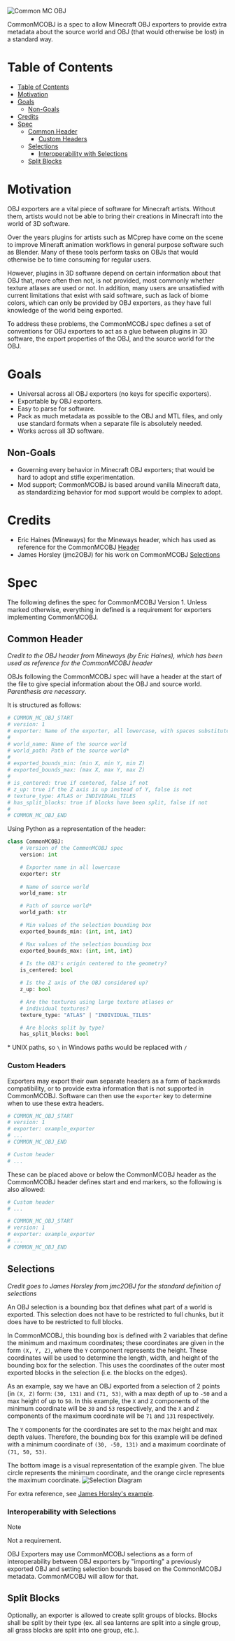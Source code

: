 ![Common MC OBJ](logo.png)

CommonMCOBJ is a spec to allow Minecraft OBJ exporters to provide extra metadata about the source world and OBJ (that would otherwise be lost) in a standard way.

Table of Contents
=================

* [Table of Contents](#table-of-contents)
* [Motivation](#motivation)
* [Goals](#goals)
   * [Non-Goals](#non-goals)
* [Credits](#credits)
* [Spec](#spec)
   * [Common Header](#common-header)
      * [Custom Headers](#custom-headers)
   * [Selections](#selections)
      * [Interoperability with Selections](#interoperability-with-selections)
   * [Split Blocks](#split-blocks)

<!-- Created by https://github.com/ekalinin/github-markdown-toc -->

# Motivation
OBJ exporters are a vital piece of software for Minecraft artists. Without them, artists would not be able to bring their creations in Minecraft into the world of 3D software. 

Over the years plugins for artists such as MCprep have come on the scene to improve Mineraft animation workflows in general purpose software such as Blender. Many of these tools perform tasks on OBJs that would otherwise be to time consuming for regular users.

However, plugins in 3D software depend on certain information about that OBJ that, more often then not, is not provided, most commonly whether texture atlases are used or not. In addition, many users are unsatisfied with current limitations that exist with said software, such as lack of biome colors, which can only be provided by OBJ exporters, as they have full knowledge of the world being exported.

To address these problems, the CommonMCOBJ spec defines a set of conventions for OBJ exporters to act as a glue between plugins in 3D software, the export properties of the OBJ, and the source world for the OBJ.

# Goals
- Universal across all OBJ exporters (no keys for specific exporters).
- Exportable by OBJ exporters.
- Easy to parse for software.
- Pack as much metadata as possible to the OBJ and MTL files, and only use standard formats when a separate file is absolutely needed.
- Works across all 3D software.

## Non-Goals
- Governing every behavior in Minecraft OBJ exporters; that would be hard to adopt and stifle experimentation.
- Mod support; CommonMCOBJ is based around vanilla Minecraft data, as standardizing behavior for mod support would be complex to adopt.

# Credits
- Eric Haines (Mineways) for the Mineways header, which has used as reference for the CommonMCOBJ [Header](#common-header)
- James Horsley (jmc2OBJ) for his work on CommonMCOBJ [Selections](#selections) 


# Spec
The following defines the spec for CommonMCOBJ Version 1. Unless marked otherwise, everything in defined is a requirement for exporters implementing CommonMCOBJ.

## Common Header
_Credit to the OBJ header from Mineways (by Eric Haines), which has been used as reference for the CommonMCOBJ header_

OBJs following the CommonMCOBJ spec will have a header at the start of the file to give special information about the OBJ and source world. *Parenthesis are necessary*.

It is structured as follows:
```py
# COMMON_MC_OBJ_START
# version: 1
# exporter: Name of the exporter, all lowercase, with spaces substituted by underscores 
#
# world_name: Name of the source world
# world_path: Path of the source world*
#
# exported_bounds_min: (min X, min Y, min Z)
# exported_bounds_max: (max X, max Y, max Z)
#
# is_centered: true if centered, false if not
# z_up: true if the Z axis is up instead of Y, false is not
# texture_type: ATLAS or INDIVIDUAL_TILES
# has_split_blocks: true if blocks have been split, false if not
#
# COMMON_MC_OBJ_END
```

Using Python as a representation of the header:
```py
class CommonMCOBJ:
    # Version of the CommonMCOBJ spec
    version: int

    # Exporter name in all lowercase
    exporter: str 
    
    # Name of source world
    world_name: str 

    # Path of source world*
    world_path: str 

    # Min values of the selection bounding box
    exported_bounds_min: (int, int, int)

    # Max values of the selection bounding box
    exported_bounds_max: (int, int, int)
    
    # Is the OBJ's origin centered to the geometry?
    is_centered: bool

    # Is the Z axis of the OBJ considered up?
    z_up: bool

    # Are the textures using large texture atlases or 
    # individual textures?
    texture_type: "ATLAS" | "INDIVIDUAL_TILES"

    # Are blocks split by type?
    has_split_blocks: bool
```

\* UNIX paths, so `\` in Windows paths would be replaced with `/`

### Custom Headers
Exporters may export their own separate headers as a form of backwards compatibility, or to provide extra information that is not supported in CommonMCOBJ. Software can then use the `exporter` key to determine when to use these extra headers.

```py
# COMMON_MC_OBJ_START
# version: 1
# exporter: example_exporter
# ...
# COMMON_MC_OBJ_END

# Custom header
# ...
```

These can be placed above or below the CommonMCOBJ header as the CommonMCOBJ header defines start and end markers, so the following is also allowed:
```py
# Custom header
# ...

# COMMON_MC_OBJ_START
# version: 1
# exporter: example_exporter
# ...
# COMMON_MC_OBJ_END
```

## Selections
_Credit goes to James Horsley from jmc2OBJ for the standard definition of selections_

An OBJ selection is a bounding box that defines what part of a world is exported. This selection does not have to be restricted to full chunks, but it does have to be restricted to full blocks.

In CommonMCOBJ, this bounding box is defined with 2 variables that define the minimum and maximum coordinates; these coordinates are given in the form `(X, Y, Z)`, where the `Y` component represents the height. These coordinates will be used to determine the length, width, and height of the bounding box for the selection. This uses the coordinates of the outer most exported blocks in the selection (i.e. the blocks on the edges).

As an example, say we have an OBJ exported from a selection of 2 points (in `(X, Z)` form: `(30, 131)` and `(71, 53)`, with a max depth of up to `-50` and a max height of up to `50`. In this example, the `X` and `Z` components of the minimum coordinate will be `30` and `53` respectively, and the `X` and `Z` components of the maximum coordinate will be `71` and `131` respectively. 

The `Y` components for the coordinates are set to the max height and max depth values. Therefore, the bounding box for this example will be defined with a minimum coordinate of `(30, -50, 131)` and a maximum coordinate of `(71, 50, 53)`. 

The bottom image is a visual representation of the example given. The blue circle represents the minimum coordinate, and the orange circle represents the maximum coordinate.
![Selection Diagram](Images/Selections.png)

For extra reference, see [James Horsley's example](https://github.com/jmc2obj/j-mc-2-obj/issues/243#issuecomment-2014170837).

### Interoperability with Selections
> [!NOTE]
> Not a requirement.

OBJ Exporters may use CommonMCOBJ selections as a form of interoperability between OBJ exporters by "importing" a previously exported OBJ and setting selection bounds based on the CommonMCOBJ metadata. CommonMCOBJ will allow for that.

## Split Blocks
Optionally, an exporter is allowed to create split groups of blocks. Blocks shall be split by their type (ex. all sea lanterns are split into a single group, all grass blocks are split into one group, etc.).


